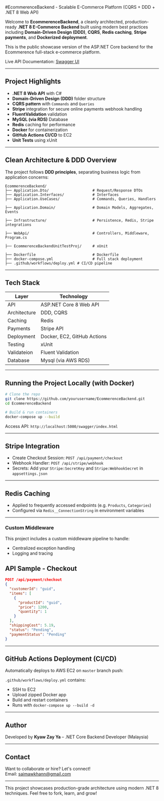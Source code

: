 
#EcommerenceBackend - Scalable E-Commerce Platform (CQRS + DDD + .NET 8 Web API)

Welcome to **EcommerenceBackend**, a cleanly architected, production-ready **.NET 8 E-Commerce Backend** built using modern best practices including **Domain-Driven Design (DDD)**, **CQRS**, **Redis caching**, **Stripe payments**, and **Dockerized deployment**.

This is the public showcase version of the ASP.NET Core backend for the Ecommerence full-stack e-commerce platform.

Live API Documentation: [Swagger UI](https://swagger-nshoppe.com/swagger/index.html)

---

## Project Highlights

-   **.NET 8 Web API** with C#
-   **Domain-Driven Design (DDD)** folder structure
-   **CQRS pattern** with `Commands` and `Queries`
-   **Stripe** integration for secure online payments webhook handling
-   **FluentValidation** validation 
-   **MySQL (via RDS)** Database
-   **Redis** caching for performance
-   **Docker** for containerization
-   **GitHub Actions CI/CD** to EC2
-   **Unit Tests** using xUnit

---

##  Clean Architecture & DDD Overview

The project follows **DDD principles**, separating business logic from application concerns:

```
EcommerenceBackend/
├── Application.Dto/                    # Request/Response DTOs
├── Application.Interfaces/             # Interfaces
├── Application.UseCases/               # Commands, Queries, Handlers

├── Application.Domain/                 # Domain Models, Aggregates, Events

├── Infrastructure/                     # Persistence, Redis, Stripe integrations

├── WebApi/                             # Controllers, Middleware, Program.cs

├── EcommerenceBackendUnitTestProj/     # xUnit

├── Dockerfile                          # Dockerfile
├── docker-compose.yml                  # Full stack deployment
├── .github/workflows/deploy.yml # CI/CD pipeline
```

---

## Tech Stack

| Layer            | Technology                      |
|------------------|----------------------------------|
| API              | ASP.NET Core 8 Web API           |
| Architecture     | DDD, CQRS                        |
| Caching          | Redis                            |
| Payments         | Stripe API                       |
| Deployment       | Docker, EC2, GitHub Actions      |
| Testing          | xUnit                            |
| Validateion      | Fluent Validation                |
| Database         | Mysql (via AWS RDS)              |


---

##  Running the Project Locally (with Docker)

```bash
# Clone the repo
git clone https://github.com/yourusername/EcommerenceBackend.git
cd EcommerenceBackend

# Build & run containers
docker-compose up --build
```

Access API: `http://localhost:5000/swagger/index.html`

---

## Stripe Integration

- Create Checkout Session: `POST /api/payment/checkout`
- Webhook Handler: `POST /api/stripe/webhook`
- Secrets: Add your `Stripe:SecretKey` and `Stripe:WebhookSecret` in `appsettings.json`

---

## Redis Caching

- Applied to frequently accessed endpoints (e.g. `Products`, `Categories`)
- Configured via `Redis__ConnectionString` in environment variables

---

### Custom Middleware

This project includes a custom middleware pipeline to handle:

- Centralized exception handling
- Logging and tracing

##  API Sample - Checkout

```json
POST /api/payment/checkout
{
  "customerId": "guid",
  "items": [
    {
      "productId": "guid",
      "price": 1200,
      "quantity": 1
    }
  ],
  "shippingCost": 5.19,
  "status": "Pending",
  "paymentStatus": "Pending"
}
```

---

##  GitHub Actions Deployment (CI/CD)

Automatically deploys to AWS EC2 on `master` branch push:

`.github/workflows/deploy.yml` contains:

- SSH to EC2
- Upload zipped Docker app
- Build and restart containers
- Runs with `docker-compose up --build -d`

---

##  Author

Developed by **Kyaw Zay Ya** – .NET Core Backend Developer (Malaysia)

---

##  Contact

Want to collaborate or hire? Let's connect!  
Email: saimawkhann@gmail.com

---

 This project showcases production-grade architecture using modern .NET 8 techniques. Feel free to fork, learn, and grow!

